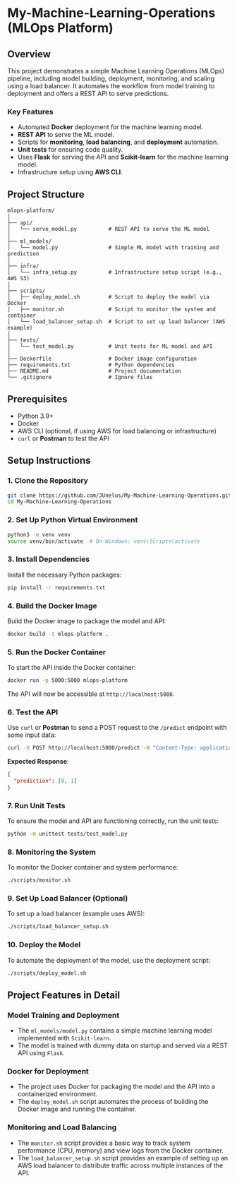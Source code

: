 # My-Machine-Learning-Operations (MLOps Platform)

## Overview
This project demonstrates a simple Machine Learning Operations (MLOps) pipeline, including model building, deployment, monitoring, and scaling using a load balancer. It automates the workflow from model training to deployment and offers a REST API to serve predictions.

### Key Features
- Automated **Docker** deployment for the machine learning model.
- **REST API** to serve the ML model.
- Scripts for **monitoring**, **load balancing**, and **deployment** automation.
- **Unit tests** for ensuring code quality.
- Uses **Flask** for serving the API and **Scikit-learn** for the machine learning model.
- Infrastructure setup using **AWS CLI**.

## Project Structure
```
mlops-platform/
│
├── api/
│   └── serve_model.py          # REST API to serve the ML model
│
├── ml_models/
│   └── model.py                # Simple ML model with training and prediction
│
├── infra/
│   └── infra_setup.py          # Infrastructure setup script (e.g., AWS S3)
│
├── scripts/
│   ├── deploy_model.sh         # Script to deploy the model via Docker
│   ├── monitor.sh              # Script to monitor the system and container
│   └── load_balancer_setup.sh  # Script to set up load balancer (AWS example)
│
├── tests/
│   └── test_model.py           # Unit tests for ML model and API
│
├── Dockerfile                  # Docker image configuration
├── requirements.txt            # Python dependencies
├── README.md                   # Project documentation
└── .gitignore                  # Ignore files
```

## Prerequisites
- Python 3.9+
- Docker
- AWS CLI (optional, if using AWS for load balancing or infrastructure)
- `curl` or **Postman** to test the API

## Setup Instructions

### 1. Clone the Repository
```bash
git clone https://github.com/JUnelus/My-Machine-Learning-Operations.git
cd My-Machine-Learning-Operations
```

### 2. Set Up Python Virtual Environment
```bash
python3 -m venv venv
source venv/bin/activate  # On Windows: venv\Scripts\activate
```

### 3. Install Dependencies
Install the necessary Python packages:
```bash
pip install -r requirements.txt
```

### 4. Build the Docker Image
Build the Docker image to package the model and API:
```bash
docker build -t mlops-platform .
```

### 5. Run the Docker Container
To start the API inside the Docker container:
```bash
docker run -p 5000:5000 mlops-platform
```
The API will now be accessible at `http://localhost:5000`.

### 6. Test the API
Use `curl` or **Postman** to send a POST request to the `/predict` endpoint with some input data:

```bash
curl -X POST http://localhost:5000/predict -H "Content-Type: application/json" -d '{"input": [[0, 0], [1, 1]]}'
```

**Expected Response**:
```json
{
  "prediction": [0, 1]
}
```

### 7. Run Unit Tests
To ensure the model and API are functioning correctly, run the unit tests:
```bash
python -m unittest tests/test_model.py
```

### 8. Monitoring the System
To monitor the Docker container and system performance:
```bash
./scripts/monitor.sh
```

### 9. Set Up Load Balancer (Optional)
To set up a load balancer (example uses AWS):
```bash
./scripts/load_balancer_setup.sh
```

### 10. Deploy the Model
To automate the deployment of the model, use the deployment script:
```bash
./scripts/deploy_model.sh
```

## Project Features in Detail

### Model Training and Deployment
- The `ml_models/model.py` contains a simple machine learning model implemented with `Scikit-learn`.
- The model is trained with dummy data on startup and served via a REST API using `Flask`.

### Docker for Deployment
- The project uses Docker for packaging the model and the API into a containerized environment.
- The `deploy_model.sh` script automates the process of building the Docker image and running the container.

### Monitoring and Load Balancing
- The `monitor.sh` script provides a basic way to track system performance (CPU, memory) and view logs from the Docker container.
- The `load_balancer_setup.sh` script provides an example of setting up an AWS load balancer to distribute traffic across multiple instances of the API.